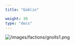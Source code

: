 ```yaml
---
title: "Goblin"

weight: 30
type: "docs"
---
```


![/images/factions/gnolls1.png](/images/factions/goblin.png)